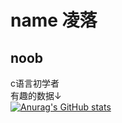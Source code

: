 # name 凌落
## noob
c语言初学者  
有趣的数据↓  
[![Anurag's GitHub stats](https://github-readme-stats.vercel.app/api?username=intling-luo)](https://github.com/anuraghazra/github-readme-stats)
